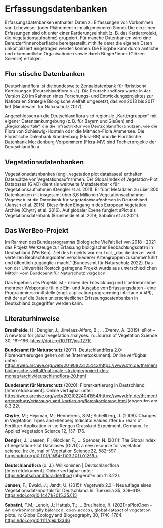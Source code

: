 # Erfassungsdatenbanken

Erfassungsdatenbanken enthalten Daten zu Erfassungen von Vorkommen von Lebewesen (oder Phänomenen im allgemeineren Sinne). Die einzelnen Erfassungen sind oft unter einer Kartierungseinheit (z. B. das Kartierprojekt, die Vegetationsaufnahme) gruppiert. Für manche Datenbanken wird eine Benutzer\*innenoberfläche bereitgestellt, mithilfe derer die eigenen Daten unkompliziert eingetragen werden können. Die Eingabe kann durch amtliche und ehrenamtliche Organisationen sowie durch Bürger\*innen (Citizen Science) erfolgen.

## Floristische Datenbanken

Deutschlandflora ist die bundesweite Zentraldatenbank für floristische Kartierungen (Deutschlandflora o. J.). Die Deutschlandflora wurde in der Version 2.0 im Rahmen eines Forschungs- und Entwicklungsprojektes zur Nationalen Strategie Biologische Vielfalt umgesetzt, das von 2013 bis 2017 lief (Bundesamt für Naturschutz 2017).

Angeschlossen an die Deutschlandflora sind regionale „Kartiergruppen“ mit eigener Datenbankumgebung (z. B. für Bayern und Gießen) und „Regionalportale“, die die Infrastruktur von Deutschlandflora nutzen, wie die Flora von Schleswig-Holstein oder die Mitmach-Flora Ammersee. Die Floristische Datenbank Brandenburg (Flora-BB) und die Floristische Datenbank Mecklenburg-Vorpommern (Flora-MV) sind Tochterprojekte der Deutschlandflora.

## Vegetationsdatenbanken

Vegetationsdatenbanken (engl. vegetation plot databases) enthalten Datensätze von Vegetationsaufnahmen. Der Global Index of Vegetation-Plot Databases (GIVD) dient als weltweite Metadatenbank für Vegetationsaufnahmen (Dengler et al. 2011). Er führt Metadaten zu über 300 Datenbanken mit insgesamt über 3,6 Millionen Vegetationsaufnahmen. Vegetweb ist die Datenbank für Vegetationsaufnahmen in Deutschland (Jansen et al. 2015). Diese finden Eingang in des European Vegetation Archive (Chytrý et al. 2016). Auf globaler Ebene fungiert sPlot als Vegetationsdatenbank (Bruelheide et al. 2019; Sabatini et al. 2021).

## Das WerBeo-Projekt

Im Rahmen des Bundesprogramms Biologische Vielfalt lief von 2018 - 2021 das Projekt Werkzeuge zur Erfassung biologischer Beobachtungsdaten in Deutschland (WerBeo). Ziel des Projekts war ein Tool, „das die derzeit weit verteilten Beobachtungsdaten verschiedener Artengruppen zusammenführt und öffentlich zugänglich macht“ (Bundesamt für Naturschutz 2022). Das von der Universität Rostock getragene Projekt wurde aus unterschiedlichen Mitteln vom Bundesamt für Naturschutz vergeben.

Das Ergebnis des Projekts ist - neben der Entwicklung und Inbetriebnahme mehrerer Webportale für die Ein- und Ausgabe von Erfassungsdaten – eine Programmierschnittstelle (engl. application programming interface = API), mit der auf die Daten unterschiedlicher Erfassungsdatenbanken in Deutschland zugegriffen werden kann.

## Literaturhinweise

**Bruelheide**, H.; Dengler, J.; Jiménez‐Alfaro, B.; … Zverev, A. (2019): sPlot – A new tool for global vegetation analyses. In: Journal of Vegetation Science 30, 161–186. <https://doi.org/10.1111/jvs.12710>

**Bundesamt für Naturschutz** (2017): Deutschlandflora 2.0: Florenkartierungen gehen online [Internetdokument]. Online verfügbar unter: <https://web.archive.org/web/20190823125443/https://www.bfn.de/themen/biologische-vielfalt/nationale-strategie/projekt-des-monats/archiv/deutschlandflora-20.html>

**Bundesamt für Naturschutz** (2020): Florenkartierung in Deutschland [Internetdokument]. Online verfügbar unter: <https://web.archive.org/web/20210224041554/https://www.bfn.de/themen/artenschutz/erfassung-und-kartierung/florenkartierung.html> (abgerufen am 8.3.22).

**Chytrý**, M.; Hejcman, M.; Hennekens, S.M.; Schellberg, J. (2009): Changes in Vegetation Types and Ellenberg Indicator Values after 65 Years of Fertilizer Application in the Rengen Grassland Experiment, Germany. In: Applied Vegetation Science 12, 167–176.

**Dengler**, J.; Jansen, F.; Glöckler, F.; … Spencer, N. (2011): The Global Index of Vegetation-Plot Databases (GIVD): a new resource for vegetation science. In: Journal of Vegetation Science 22, 582–597. <https://doi.org/10.1111/j.1654-1103.2011.01265.x>

**Deutschlandflora** (o. J.): Willkommen | Deutschlandflora [Internetdokument]. Online verfügbar unter: <https://deutschlandflora.de/dflor/> (abgerufen am 11.3.22).

**Jansen**, F.; Ewald, J.; Jandt, U. (2015): Vegetweb 2.0 – Neuauflage eines Vegetationsdatenportals für Deutschland. In: Tuexenia 35, 309–319. <https://doi.org/10.14471/2015.35.015>

**Sabatini**, F.M.; Lenoir, J.; Hattab, T.; … Bruelheide, H. (2021): sPlotOpen – An environmentally balanced, open-access, global dataset of vegetation plots. In: Global Ecology and Biogeography 30, 1740–1764. <https://doi.org/10.1111/geb.13346>
